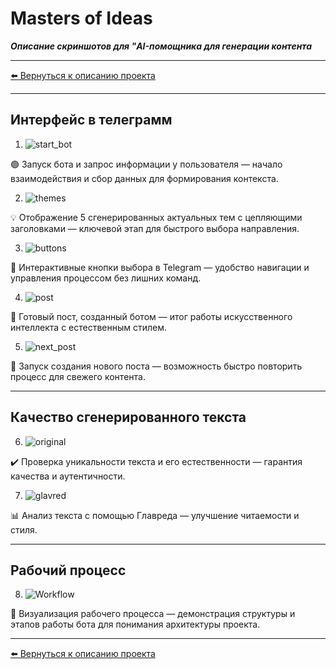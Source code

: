 # Masters of Ideas
***Описание скриншотов для "AI-помощника для генерации контента***

--- 

[⬅️ Вернуться к описанию проекта](../README.md)

---

## Интерфейс в телеграмм

1. ![start_bot](start_bot.jpg) 

🟢 Запуск бота и запрос информации у пользователя — начало взаимодействия и сбор данных для формирования контекста.

2. ![themes](themes.jpg) 

💡 Отображение 5 сгенерированных актуальных тем с цепляющими заголовками — ключевой этап для быстрого выбора направления.

3. ![buttons](buttons.jpg) 

🔘 Интерактивные кнопки выбора в Telegram — удобство навигации и управления процессом без лишних команд.

4. ![post](post.jpg) 

📄 Готовый пост, созданный ботом — итог работы искусственного интеллекта с естественным стилем.

5. ![next_post](next_post.jpg) 

🔄 Запуск создания нового поста — возможность быстро повторить процесс для свежего контента.

--- 

## Качество сгенерированного текста

6. ![original](original.jpg) 

✔️ Проверка уникальности текста и его естественности — гарантия качества и аутентичности.

7. ![glavred](glavred.jpg) 

📊 Анализ текста с помощью Главреда — улучшение читаемости и стиля.

--- 

## Рабочий процесс

8. ![Workflow](Workflow.jpg) 

🔄 Визуализация рабочего процесса — демонстрация структуры и этапов работы бота для понимания архитектуры проекта.

--- 

[⬅️ Вернуться к описанию проекта](../README.md)
